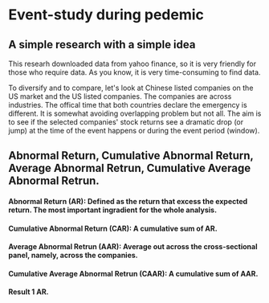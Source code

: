 # Event-study during pedemic
## A simple research with a simple idea
This researh downloaded data from yahoo finance, so it is very friendly for those who require data. As you know, it is very time-consuming to find data.

To diversify and to compare, let's look at Chinese listed companies on the US market and the US listed companies. The companies are across industries.
The offical time that both countries declare the emergency is different. It is somewhat avoiding overlapping problem but not all.
The aim is to see if the selected companies' stock returns see a dramatic drop (or jump) at the time of the event happens or during the event period (window).


## Abnormal Return, Cumulative Abnormal Return, Average Abnormal Retrun, Cumulative Average Abnormal Retrun. 

#### Abnormal Return (AR): Defined as the return that excess the expected return. The most important ingradient for the whole analysis.
#### Cumulative Abnormal Return (CAR): A cumulative sum of AR.
#### Average Abnormal Retrun (AAR): Average out across the cross-sectional panel, namely, across the companies.
#### Cumulative Average Abnormal Retrun (CAAR): A cumulative sum of AAR.

#### Result 1 AR.




